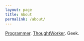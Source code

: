 ```yaml
---
layout: page
title: About
permalink: /about/
---
```

[Programmer](http://dirkriehle.com/2012/10/20/software-architecture-is-a-poor-metaphor/). [ThoughtWorker](http://www.informit.com/articles/article.aspx?p=2121640). Geek.
